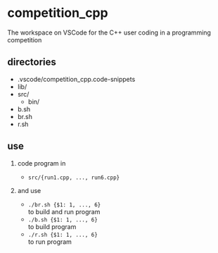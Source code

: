 # competition_cpp
The workspace on VSCode for the C++ user coding in a programming competition

## directories
- .vscode/competition_cpp.code-snippets
- lib/
- src/
    - bin/
- b.sh
- br.sh
- r.sh

## use
1. code program in  
    - `src/{run1.cpp, ..., run6.cpp}`  

2. and use  
    - `./br.sh {$1: 1, ..., 6}`  
to build and run program  
    - `./b.sh {$1: 1, ..., 6}`   
to build program  
    - `./r.sh {$1: 1, ..., 6}`  
to run program  
